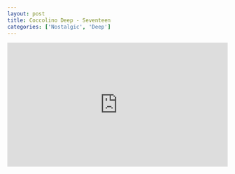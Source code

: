 ```yaml
---
layout: post
title: Coccolino Deep - Seventeen
categories: ['Nostalgic', 'Deep']
---
```


<style>.embed-container { position: relative; padding-bottom: 56.25%; height: 0; overflow: hidden; max-width: 100%; } .embed-container iframe, .embed-container object, .embed-container embed { position: absolute; top: 0; left: 0; width: 100%; height: 100%; }</style><div class='embed-container'><iframe src='https://www.youtube.com/embed/JRjwF8OWNck' frameborder='0' allowfullscreen></iframe></div>